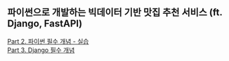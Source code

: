 ## 파이썬으로 개발하는 빅데이터 기반 맛집 추천 서비스 (ft. Django, FastAPI)
[Part 2. 파이썬 필수 개념 - 실습](./fundamental/)  
[Part 3. Django 필수 개념](./django/)  
